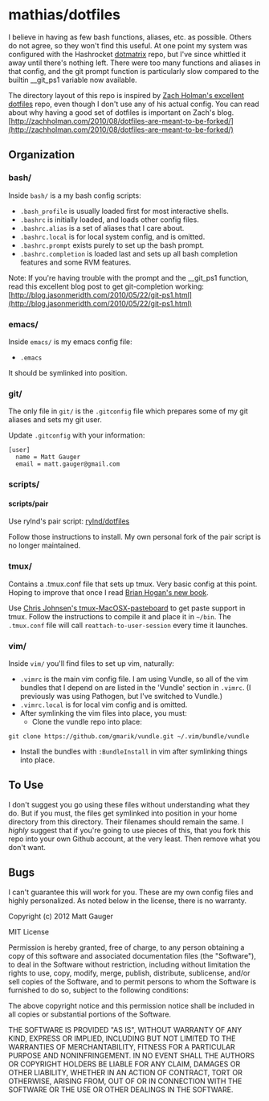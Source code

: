 mathias/dotfiles
================

I believe in having as few bash functions, aliases, etc. as possible. Others do not agree, so they won't find this useful. At one point my system was configured with the Hashrocket [dotmatrix](https://github.com/hashrocket/dotmatrix) repo, but I've since whittled it away until there's nothing left. There were too many functions and aliases in that config, and the git prompt function is particularly slow compared to the builtin __git_ps1 variable now available.

The directory layout of this repo is inspired by [Zach Holman's excellent dotfiles](https://github.com/holman/dotfiles) repo, even though I don't use any of his actual config. You can read about why having a good set of dotfiles is important on Zach's blog. [http://zachholman.com/2010/08/dotfiles-are-meant-to-be-forked/](http://zachholman.com/2010/08/dotfiles-are-meant-to-be-forked/)

Organization
------------

### bash/

Inside `bash/` is a my bash config scripts:

* `.bash_profile` is usually loaded first for most interactive shells.
* `.bashrc` is initially loaded, and loads other config files.
* `.bashrc.alias` is a set of aliases that I care about.
* `.bashrc.local` is for local system config, and is omitted.
* `.bashrc.prompt` exists purely to set up the bash prompt.
* `.bashrc.completion` is loaded last and sets up all bash completion features and some RVM features.

Note: If you're having trouble with the prompt and the __git_ps1 function, read this excellent blog post to get git-completion working: [http://blog.jasonmeridth.com/2010/05/22/git-ps1.html](http://blog.jasonmeridth.com/2010/05/22/git-ps1.html)

### emacs/

Inside `emacs/` is my emacs config file:

* `.emacs`

It should be symlinked into position.

### git/

The only file in `git/` is the `.gitconfig` file which prepares some of my git aliases and sets my git user.

Update `.gitconfig` with your information:

```
[user]
  name = Matt Gauger
  email = matt.gauger@gmail.com
```

### scripts/

#### scripts/pair

Use rylnd's pair script: [rylnd/dotfiles](https://github.com/rylnd/dotfiles)

Follow those instructions to install. My own personal fork of the pair script is no longer maintained.

### tmux/

Contains a .tmux.conf file that sets up tmux. Very basic config at this point. Hoping to improve that once I read [Brian Hogan's new book](http://pragprog.com/book/bhtmux/tmux).

Use [Chris Johnsen's tmux-MacOSX-pasteboard](https://github.com/ChrisJohnsen/tmux-MacOSX-pasteboard) to get paste support in tmux. Follow the instructions to compile it and place it in `~/bin`. The `.tmux.conf` file will call `reattach-to-user-session` every time it launches.

### vim/

Inside `vim/` you'll find files to set up vim, naturally:

* `.vimrc` is the main vim config file. I am using Vundle, so all of the vim bundles that I depend on are listed in the 'Vundle' section in `.vimrc`. (I previously was using Pathogen, but I've switched to Vundle.)
* `.vimrc.local` is for local vim config and is omitted.
* After symlinking the vim files into place, you must:
  * Clone the vundle repo into place:
```
git clone https://github.com/gmarik/vundle.git ~/.vim/bundle/vundle
```
  * Install the bundles with `:BundleInstall` in vim after symlinking things into place.

To Use
------

I don't suggest you go using these files without understanding what they do. But if you must, the files get symlinked into position in your home directory from this directory. Their filenames should remain the same. I *highly* suggest that if you're going to use pieces of this, that you fork this repo into your own Github account, at the very least. Then remove what you don't want.

Bugs
----

I can't guarantee this will work for you. These are my own config files and highly personalized. As noted below in the license, there is no warranty.

Copyright (c) 2012 Matt Gauger

MIT License

Permission is hereby granted, free of charge, to any person obtaining
a copy of this software and associated documentation files (the
"Software"), to deal in the Software without restriction, including
without limitation the rights to use, copy, modify, merge, publish,
distribute, sublicense, and/or sell copies of the Software, and to
permit persons to whom the Software is furnished to do so, subject to
the following conditions:

The above copyright notice and this permission notice shall be
included in all copies or substantial portions of the Software.

THE SOFTWARE IS PROVIDED "AS IS", WITHOUT WARRANTY OF ANY KIND,
EXPRESS OR IMPLIED, INCLUDING BUT NOT LIMITED TO THE WARRANTIES OF
MERCHANTABILITY, FITNESS FOR A PARTICULAR PURPOSE AND
NONINFRINGEMENT. IN NO EVENT SHALL THE AUTHORS OR COPYRIGHT HOLDERS BE
LIABLE FOR ANY CLAIM, DAMAGES OR OTHER LIABILITY, WHETHER IN AN ACTION
OF CONTRACT, TORT OR OTHERWISE, ARISING FROM, OUT OF OR IN CONNECTION
WITH THE SOFTWARE OR THE USE OR OTHER DEALINGS IN THE SOFTWARE.

